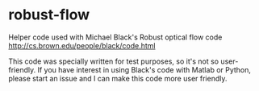 robust-flow
===========

Helper code used with Michael Black's Robust optical flow code
http://cs.brown.edu/people/black/code.html

This code was specially written for test purposes, so it's not so user-friendly. 
If you have interest in using Black's code with Matlab or Python, please start an 
issue and I can make this code more user friendly.
